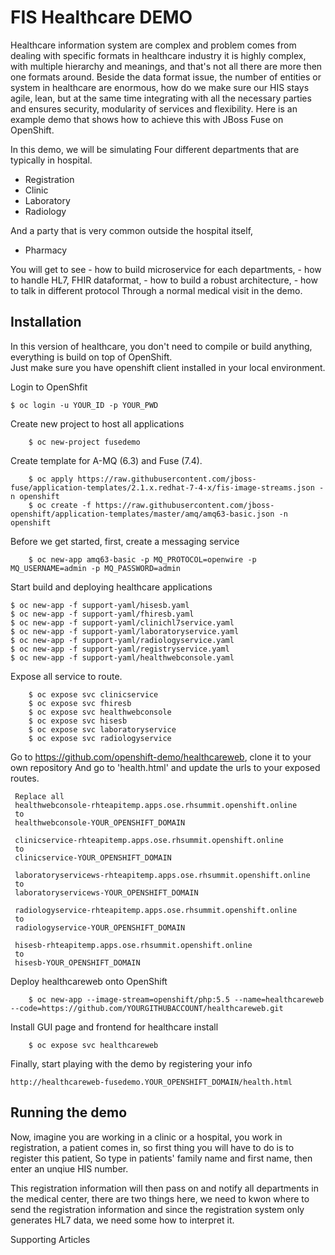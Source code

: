 FIS Healthcare DEMO
======================================

Healthcare information system are complex and problem comes from dealing with specific formats in healthcare industry it is highly complex, with multiple hierarchy and meanings,
and that's not all there are more then one formats around. 
Beside the data format issue, the number of entities or system in healthcare are enormous, how do we make sure our HIS stays agile, lean, but at the same time integrating with all the necessary parties 
and ensures security, modularity of services and flexibility. 
Here is an example demo that shows how to achieve this with JBoss Fuse on OpenShift. 

In this demo, we will be simulating Four different departments that are typically in hospital. 

- Registration
- Clinic
- Laboratory
- Radiology 

And a party that is very common outside the hospital itself, 

- Pharmacy

You will get to see 
	- how to build microservice for each departments, 
	- how to handle HL7, FHIR dataformat, 
	- how to build a robust architecture,
	- how to talk in different protocol 
Through a normal medical visit in the demo.  



Installation
----------------------------------
In this version of healthcare, you don't need to compile or build anything, everything is build on top of OpenShift.    
Just make sure you have openshift client installed in your local environment.

Login to OpenShfit 

    $ oc login -u YOUR_ID -p YOUR_PWD
    
Create new project to host all applications
	
		$ oc new-project fusedemo
    

Create template for A-MQ (6.3) and Fuse (7.4). 

		$ oc apply https://raw.githubusercontent.com/jboss-fuse/application-templates/2.1.x.redhat-7-4-x/fis-image-streams.json -n openshift
		$ oc create -f https://raw.githubusercontent.com/jboss-openshift/application-templates/master/amq/amq63-basic.json -n openshift

Before we get started, first, create a messaging service

		$ oc new-app amq63-basic -p MQ_PROTOCOL=openwire -p MQ_USERNAME=admin -p MQ_PASSWORD=admin

Start build and deploying healthcare applications                  

    $ oc new-app -f support-yaml/hisesb.yaml                    
    $ oc new-app -f support-yaml/fhiresb.yaml
    $ oc new-app -f support-yaml/clinichl7service.yaml
    $ oc new-app -f support-yaml/laboratoryservice.yaml
    $ oc new-app -f support-yaml/radiologyservice.yaml
    $ oc new-app -f support-yaml/registryservice.yaml
    $ oc new-app -f support-yaml/healthwebconsole.yaml

Expose all service to route.

		$ oc expose svc clinicservice
		$ oc expose svc fhiresb
		$ oc expose svc healthwebconsole
		$ oc expose svc hisesb
		$ oc expose svc laboratoryservice
		$ oc expose svc radiologyservice

Go to https://github.com/openshift-demo/healthcareweb, clone it to your own repository
And go to 'health.html' and update the urls to your exposed routes. 

	 Replace all
	 healthwebconsole-rhteapitemp.apps.ose.rhsummit.openshift.online 
	 to 
	 healthwebconsole-YOUR_OPENSHIFT_DOMAIN
	 
	 clinicservice-rhteapitemp.apps.ose.rhsummit.openshift.online
	 to
	 clinicservice-YOUR_OPENSHIFT_DOMAIN
	 
	 laboratoryservicews-rhteapitemp.apps.ose.rhsummit.openshift.online
	 to
	 laboratoryservicews-YOUR_OPENSHIFT_DOMAIN
	 
	 radiologyservice-rhteapitemp.apps.ose.rhsummit.openshift.online
	 to
	 radiologyservice-YOUR_OPENSHIFT_DOMAIN
	 
	 hisesb-rhteapitemp.apps.ose.rhsummit.openshift.online
	 to
	 hisesb-YOUR_OPENSHIFT_DOMAIN
	 
Deploy healthcareweb onto OpenShift
		
		$ oc new-app --image-stream=openshift/php:5.5 --name=healthcareweb --code=https://github.com/YOURGITHUBACCOUNT/healthcareweb.git

Install GUI page and frontend for healthcare install
		
		$ oc expose svc healthcareweb                       

Finally, start playing with the demo by registering your info        

    http://healthcareweb-fusedemo.YOUR_OPENSHIFT_DOMAIN/health.html
    
 
Running the demo
----------------------------------
Now, imagine you are working in a clinic or a hospital, you work in registration, a patient comes in, so first thing you will have to do is to register this patient, 
So type in patients' family name and first name, then enter an unqiue HIS number. 

This registration information will then pass on and notify all departments in the medical center, there are two things here, 
we need to kwon where to send the registration information and since the registration system only generates HL7 data, we need some how to interpret it.  

Supporting Articles
